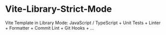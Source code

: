 # Vite-Library-Strict-Mode

Vite Template in Library Mode: JavaScript / TypeScript + Unit Tests + Linter + Formatter + Commit Lint + Git Hooks + ...
